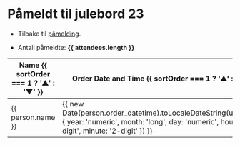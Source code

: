 # Påmeldt til julebord 23

* Tilbake til [påmelding](/arrangementer/sosialt/julebord-23/).

* Antall påmeldte: **{{ attendees.length }}**

<table class="attendees-table">
    <thead>
        <tr>
            <th @click="sortBy('name')">Name <span v-if="sortKey === 'name'">{{ sortOrder === 1 ? '▲' : '▼' }}</span></th>
            <th @click="sortBy('order_datetime')">Order Date and Time <span v-if="sortKey === 'order_datetime'">{{ sortOrder === 1 ? '▲' : '▼' }}</span></th>
        </tr>
    </thead>
    <tbody>
        <tr v-for="person in attendees" :key="person.position_id">
            <td>{{ person.name }}</td>
            <td>{{ new Date(person.order_datetime).toLocaleDateString(undefined, { year: 'numeric', month: 'long', day: 'numeric', hour: '2-digit', minute: '2-digit' }) }}</td>
        </tr>
    </tbody>
</table>

<script setup>
import { ref, onMounted } from 'vue'

const attendees = ref([])
const sortKey = ref('name') // default sort by name
const sortOrder = ref(1)  // 1 for ascending, -1 for descending

onMounted(async () => {
  try {
    const response = await fetch('/arrangementer/attendees/julebord23_attendees.json')
    attendees.value = await response.json()
  } catch (e) {
    console.error('Failed to fetch attendees:', e)
  }
})

const sortBy = (key) => {
  if(sortKey.value === key) {
    sortOrder.value = -sortOrder.value // If same key, toggle order
  } else {
    sortOrder.value = 1 // If different key, default to ascending
  }
  sortKey.value = key
  attendees.value.sort((a, b) => {
    if (a[key] < b[key]) return -sortOrder.value
    if (a[key] > b[key]) return sortOrder.value
    return 0
  })
}
</script>

<style scoped>
.attendees-table th {
    cursor: pointer;
}
</style>
